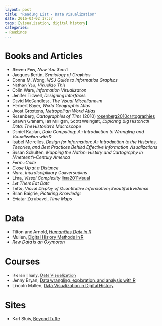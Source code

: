 ```yaml
---
layout: post
title: "Reading List - Data Visualization"
date: 2016-02-02 17:37
tags: [visualization, digital history]
categories:
- Readings
...
```




# Books and Articles

- Steven Few, *Now You See It*
- Jacques Bertin, *Semiology of Graphics*
- Donna M. Wong, *WSJ Guide to Information Graphics*
- Nathan Yau, *Visualize This*
- Colin Ware, *Information Visualization*
- Jenifer Tidwell, *Designing Interfaces*
- David McCandless, *The Visual Miscellaneum*
- Herbert Bayer, *World Geographic Atlas*
- Joost Grootens, *Metropolitan World Atlas*
- Rosenberg, *Cartographies of Time* (2010) [rosenberg2010cartographies](/rosenberg2010cartographies/)
- Shawn Graham, Ian Milligan, Scott Weingart, *Exploring Big Historical Data: The Historian’s Macroscope*
- Daniel Kaplan, *Data Computing: An Introduction to Wrangling and Visualization with R*
- Isabel Meirelles, *Design for Information: An Introduction to the Histories, Theories, and Best Practices Behind Effective Information Visualizations*
- Susan Schulten, *Mapping the Nation: History and Cartography in Nineteenth-Century America*
- *Form+Code*
- *Close Up at a Distance*
- Myra, *Interdisciplinary Conversations*
- Lima, *Visual Complexity* [lima2011visual](/lima2011visual/)
- *Let Them Eat Data*
- Tufte, *Visual Display of Quantitative Information*; *Beautiful Evidence*
- Brian Baigrie, *Picturing Knowledge*
- Eviatar Zerubavel, *Time Maps*

# Data

- Tilton and Arnold, *[Humanities Data in R](http://www.springer.com/us/book/9783319207018)*
- Mullen, [Digital History Methods in R](http://dh-r.lincolnmullen.com/)
- *Raw Data is an Oxymoron*

# Courses

- Kieran Healy, [Data Visualization](http://socviz.github.io/soc880/)
- Jenny Bryan, [Data wrangling, exploration, and analysis with R](https://stat545-ubc.github.io/)
- Lincoln Mullen, [Data Visualization in Digital History](http://lincolnmullen.com/courses/data-dh.2016/)

# Sites

- Karl Sluis, [Beyond Tufte](https://medium.com/@karlsluis/beyond-tufte-fd93cbcec6af)
